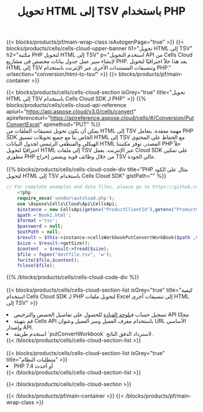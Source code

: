 ﻿---
title:  تحويل HTML إلى TSV باستخدام PHP
description:  استخدام Aspose.Cells Cloud SDK لـ PHP لتحويل ملف بتنسيق HTML إلى ملف بتنسيق TSV.
---
{{< blocks/products/pf/main-wrap-class isAutogenPage="true" >}}
{{< blocks/products/cells/cells-cloud-upper-banner h1="تحويل HTML إلى TSV" h2="مكتبة PHP لتحويل HTML إلى TSV" p="استخدم التحويل API من Cells Cloud لإنشاء سير عمل جدول بيانات مخصص في مشاريع PHP. يعد هذا حلاً احترافيًا لتحويل HTML إلى TSV وتنسيقات المستندات الأخرى عبر الإنترنت باستخدام PHP." urlsection="conversion/html-to-tsv/" >}}
{{< blocks/products/pf/main-container >}}

{{< blocks/products/cells/cells-cloud-section isGrey="true" title="تحويل HTML إلى TSV باستخدام Cells Cloud SDK لـ PHP" >}}
{{% blocks/products/cells/cells-cloud-api-reference apiurl="https://api.aspose.cloud/v3.0/cells/convert" apireferenceurl="https://apireference.aspose.cloud/cells/#/Conversion/PutConvertExcel" apimethod="PUT" %}}
<br/>
يمكن أن يكون تحويل تنسيقات الملفات من HTML إلى TSV مهمة معقدة. يتعامل PHP SDK الخاص بنا مع جميع تحويلات تنسيق HTML إلى TSV مع الحفاظ على المحتوى الهيكلي والمنطقي الرئيسي لجدول البيانات HTML المصدر. توفر مكتبتنا PHP حلاً احترافيًا لتحويل HTML إلى ملفات TSV عبر الإنترنت. يعمل Cloud SDK على تمكين مطوري PHP من خلال وظائف قوية ويضمن إخراج TSV عالي الجودة.
<br/>
<br/>
{{% blocks/products/cells/cells-cloud-code-div title="PHP مثال على الكود لتحويل HTML إلى TSV باستخدام Cells Cloud SDK" gistPath="" %}}
 
```php
// For complete examples and data files, please go to https://github.com/aspose-cells-cloud/aspose-cells-cloud-php/
    <?php
    require_once('vendor\autoload.php');
    use \Aspose\Cells\Cloud\Api\CellsApi;
    $instance = new CellsApi(getenv("ProductClientId"),getenv("ProductClientSecret"));
    $path ='Book1.html';    
    $format ='tsv';
    $password = null;
    $outPath = null;      
    $result = $this->instance->cellsWorkbookPutConvertWorkBook($path ,$format, $password,  $outPath);
    $size = $result->getSize();
    $content  = $result->fread($size);
    $file = fopen("destfile.tsv", 'w');
    fwrite($file,$content);
    fclose($file);
```
 
{{% /blocks/products/cells/cells-cloud-code-div %}}
<br/>
<br/>
{{< blocks/products/cells/cells-cloud-section-list isGrey="true" title="كيفية استخدام Cells Cloud SDK لـ PHP لتحويل ملفات Excel إلى تنسيقات أخرى HTML إلى TSV" >}}
<li> تسجيل حساب في<a href="https://dashboard.aspose.cloud/">لوحة القيادة</a> للحصول على تفاصيل الحصص والترخيص API مجانًا</li>
<li>قم بتهيئة Cells API باستخدام معرف العميل وسر العميل وعنوان URL الأساسي وإصدار API.</li>
<li>استخدم طريقة `putConvertWorkbook` لاسترداد الدفق الناتج.</li>
{{< /blocks/products/cells/cells-cloud-section-list >}}
<br/>
<br/>
{{< blocks/products/cells/cells-cloud-section-list isGrey="true" title="متطلبات النظام" >}}
<li>PHP 7.4 أو أحدث</li>
{{< /blocks/products/cells/cells-cloud-section-list >}}

{{< /blocks/products/cells/cells-cloud-section >}}

{{< /blocks/products/pf/main-container >}}
{{< /blocks/products/pf/main-wrap-class >}}

